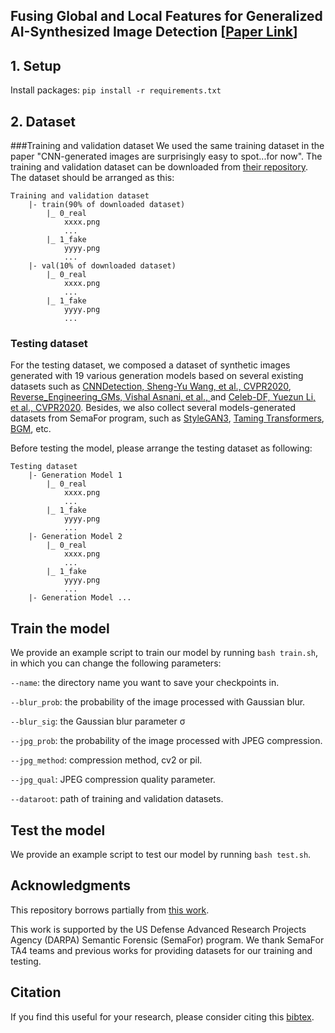 ## Fusing Global and Local Features for Generalized AI-Synthesized Image Detection [[Paper Link](https://arxiv.org/pdf/2203.13964.pdf)] 

## 1. Setup

Install packages: `pip install -r requirements.txt`

## 2. Dataset
###Training and validation dataset
We used the same training dataset in the paper "CNN-generated images are surprisingly easy to spot...for now". The training and validation dataset can be downloaded from [their repository](https://github.com/peterwang512/CNNDetection). The dataset should be arranged as this:
	
	Training and validation dataset
		|- train(90% of downloaded dataset)
			|_ 0_real
				xxxx.png
				...
			|_ 1_fake
				yyyy.png
				...
		|- val(10% of downloaded dataset)
			|_ 0_real
				xxxx.png
				...
			|_ 1_fake
				yyyy.png
				...
	
### Testing dataset

For the testing dataset, we composed a dataset of synthetic images generated with 19 various generation models based on several existing datasets such as [CNNDetection, Sheng-Yu Wang, et al., CVPR2020](https://github.com/peterwang512/CNNDetection), [Reverse_Engineering_GMs, Vishal Asnani, et al., ](https://github.com/vishal3477/Reverse_Engineering_GMs) and [Celeb-DF, Yuezun Li, et al., CVPR2020](https://www.cs.albany.edu/~lsw/celeb-deepfakeforensics.html). Besides, we also collect several models-generated datasets from SemaFor program, such as [StyleGAN3](https://github.com/NVlabs/stylegan3), [Taming Transformers](https://github.com/CompVis/taming-transformers), [BGM](https://github.com/ZHKKKe/MODNet), etc. 

Before testing the model, please arrange the testing dataset as following:
	
	Testing dataset
		|- Generation Model 1
			|_ 0_real
				xxxx.png
				...
			|_ 1_fake
				yyyy.png
				...
		|- Generation Model 2
			|_ 0_real
				xxxx.png
				...
			|_ 1_fake
				yyyy.png
				...
		|- Generation Model ...	


## Train the model

We provide an example script to train our model by running `bash train.sh`, in which you can change the following parameters:

`--name`: the directory name you want to save your checkpoints in.

`--blur_prob`: the probability of the image processed with Gaussian blur.

`--blur_sig`: the Gaussian blur parameter σ

`--jpg_prob`: the probability of the image processed with JPEG compression.

`--jpg_method`: compression method, cv2 or pil.
  
`--jpg_qual`: JPEG compression quality parameter.
  
`--dataroot`: path of training and validation datasets.
  
## Test the model
			
We provide an example script to test our model by running `bash test.sh`. 


## Acknowledgments
This repository borrows partially from [this work](https://github.com/peterwang512/CNNDetection).

This work is supported by the US Defense Advanced Research Projects Agency (DARPA) Semantic Forensic (SemaFor) program. We thank SemaFor TA4 teams and previous works for providing datasets for our training and testing. 

## Citation
If you find this useful for your research, please consider citing this [bibtex](https://github.com/littlejuyan/FusingGlobalandLocal/blob/main/bibtex.txt). 
	
